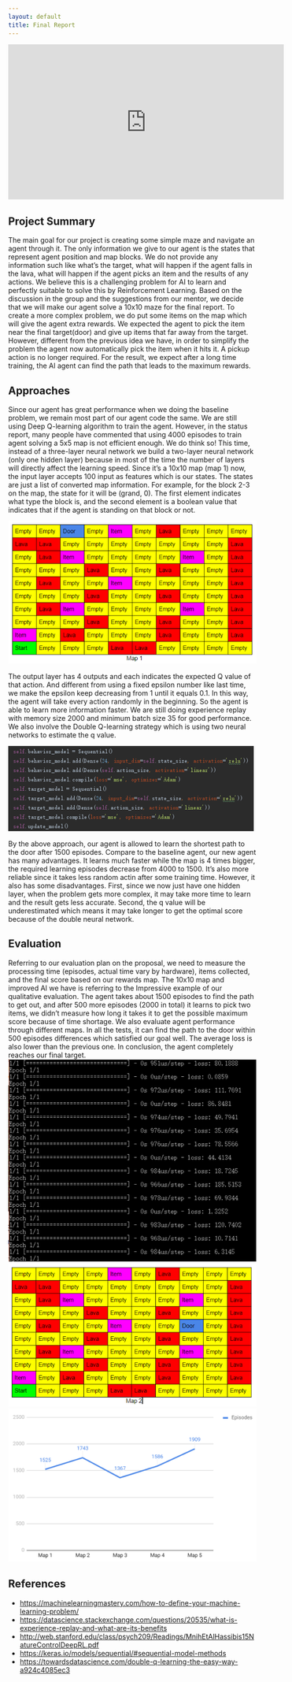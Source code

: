 ```yaml
---
layout: default
title: Final Report
---
```

<iframe width="560" height="315" src="https://www.youtube.com/embed/lFxRfJR6B8A" frameborder="0" allow="accelerometer; autoplay; encrypted-media; gyroscope; picture-in-picture" allowfullscreen></iframe>

## Project Summary

The main goal for our project is creating some simple maze and navigate an agent through it. The only information we give to our agent is the states that represent agent position and map blocks. We do not provide any information such like what’s the target, what will happen if the agent falls in the lava, what will happen if the agent picks an item and the results of any actions. We believe this is a challenging problem for AI to learn and perfectly suitable to solve this by Reinforcement Learning. Based on the discussion in the group and the suggestions from our mentor, we decide that we will make our agent solve a 10x10 maze for the final report. To create a more complex problem, we do put some items on the map which will give the agent extra rewards. We expected the agent to pick the item near the final target(door) and give up items that far away from the target. However, different from the previous idea we have, in order to simplify the problem the agent now automatically pick the item when it hits it. A pickup action is no longer required. For the result, we expect after a long time training, the AI agent can find the path that leads to the maximum rewards.

## Approaches

Since our agent has great performance when we doing the baseline problem, we remain most part of our agent code the same. We are still using Deep Q-learning algorithm to train the agent. However, in the status report, many people have commented that using 4000 episodes to train agent solving a 5x5 map is not efficient enough. We do think so! This time, instead of a three-layer neural network we build a two-layer neural network (only one hidden layer) because in most of the time the number of layers will directly affect the learning speed. Since it’s a 10x10 map (map 1) now, the input layer accepts 100 input as features which is our states. The states are just a list of converted map information. For example, for the block 2-3 on the map, the state for it will be (grand, 0). The first element indicates what type the block is, and the second element is a boolean value that indicates that if the agent is standing on that block or not. 

![alt text](map1.png "map1")

The output layer has 4 outputs and each indicates the expected Q value of that action. And different from using a fixed epsilon number like last time, we make the epsilon keep decreasing from 1 until it equals 0.1. In this way, the agent will take every action randomly in the beginning. So the agent is able to learn more information faster. We are still doing experience replay with memory size 2000 and minimum batch size 35 for good performance. We also involve the Double Q-learning strategy which is using two neural networks to estimate the q value. 

![alt text](code.png "code")

By the above approach, our agent is allowed to learn the shortest path to the door after 1500 episodes. Compare to the baseline agent, our new agent has many advantages. It learns much faster while the map is 4 times bigger, the required learning episodes decrease from 4000 to 1500. It’s also more reliable since it takes less random actin after some training time. However, it also has some disadvantages. First, since we now just have one hidden layer, when the problem gets more complex, it may take more time to learn and the result gets less accurate. Second, the q value will be underestimated which means it may take longer to get the optimal score because of the double neural network.

## Evaluation

Referring to our evaluation plan on the proposal, we need to measure the processing time (episodes, actual time vary by hardware), items collected, and the final score based on our rewards map. The 10x10 map and improved AI we have is referring to the Impressive example of our qualitative evaluation. The agent takes about 1500 episodes to find the path to get out, and after 500 more episodes (2000 in total) it learns to pick two items, we didn’t measure how long it takes it to get the possible maximum score because of time shortage. We also evaluate agent performance through different maps. In all the tests, it can find the path to the door within 500 episodes differences which satisfied our goal well. The average loss is also lower than the previous one. In conclusion, the agent completely reaches our final target. 
![alt text](loss.png)
![alt text](map2.png)
![alt text](graph.png)

## References
- https://machinelearningmastery.com/how-to-define-your-machine-learning-problem/
- https://datascience.stackexchange.com/questions/20535/what-is-experience-replay-and-what-are-its-benefits
- http://web.stanford.edu/class/psych209/Readings/MnihEtAlHassibis15NatureControlDeepRL.pdf
- https://keras.io/models/sequential/#sequential-model-methods
- https://towardsdatascience.com/double-q-learning-the-easy-way-a924c4085ec3
